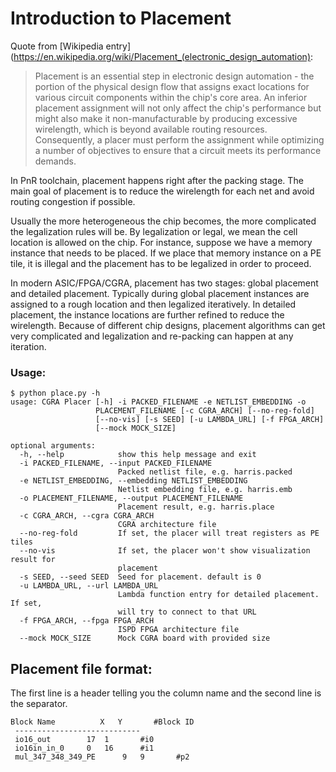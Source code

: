 # Introduction to Placement
Quote from [Wikipedia entry](https://en.wikipedia.org/wiki/Placement_(electronic_design_automation):
> Placement is an essential step in electronic design automation - the portion of the physical design flow that assigns exact locations for various circuit components within the chip's core area. An inferior placement assignment will not only affect the chip's performance but might also make it non-manufacturable by producing excessive wirelength, which is beyond available routing resources. Consequently, a placer must perform the assignment while optimizing a number of objectives to ensure that a circuit meets its performance demands.

In PnR toolchain, placement happens right after the packing stage. The main
goal of placement is to reduce the wirelength for each net and avoid routing
congestion if possible.

Usually the more heterogeneous the chip becomes, the more complicated the
legalization rules will be. By legalization or legal, we mean the cell location
is allowed on the chip. For instance, suppose we have a memory instance that
needs to be placed. If we place that memory instance on a PE tile, it is
illegal and the placement has to be legalized in order to proceed.

In modern ASIC/FPGA/CGRA, placement has two stages: global placement and
detailed placement. Typically during global placement instances are assigned
to a rough location and then legalized iteratively. In detailed placement, the
instance locations are further refined to reduce the wirelength. Because of
different chip designs, placement algorithms can get very complicated and
legalization and re-packing can happen at any iteration.

### Usage:
```
$ python place.py -h
usage: CGRA Placer [-h] -i PACKED_FILENAME -e NETLIST_EMBEDDING -o
                   PLACEMENT_FILENAME [-c CGRA_ARCH] [--no-reg-fold]
                   [--no-vis] [-s SEED] [-u LAMBDA_URL] [-f FPGA_ARCH]
                   [--mock MOCK_SIZE]

optional arguments:
  -h, --help            show this help message and exit
  -i PACKED_FILENAME, --input PACKED_FILENAME
                        Packed netlist file, e.g. harris.packed
  -e NETLIST_EMBEDDING, --embedding NETLIST_EMBEDDING
                        Netlist embedding file, e.g. harris.emb
  -o PLACEMENT_FILENAME, --output PLACEMENT_FILENAME
                        Placement result, e.g. harris.place
  -c CGRA_ARCH, --cgra CGRA_ARCH
                        CGRA architecture file
  --no-reg-fold         If set, the placer will treat registers as PE tiles
  --no-vis              If set, the placer won't show visualization result for
                        placement
  -s SEED, --seed SEED  Seed for placement. default is 0
  -u LAMBDA_URL, --url LAMBDA_URL
                        Lambda function entry for detailed placement. If set,
                        will try to connect to that URL
  -f FPGA_ARCH, --fpga FPGA_ARCH
                        ISPD FPGA architecture file
  --mock MOCK_SIZE      Mock CGRA board with provided size
```

## Placement file format:
The first line is a header telling you the column name and the second line is the separator.
```
Block Name          X   Y       #Block ID
 ----------------------------
 io16_out        17  1       #i0
 io16in_in_0     0   16      #i1
 mul_347_348_349_PE      9   9       #p2
```
